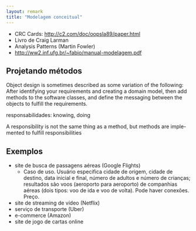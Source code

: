 ```yaml
---
layout: remark
title: "Modelagem conceitual"
---
```


- CRC Cards: <http://c2.com/doc/oopsla89/paper.html>
- Livro de Craig Larman
- Analysis Patterns (Martin Fowler)
- http://ww2.inf.ufg.br/~fabio/manual-modelagem.pdf

## Projetando métodos

Object design is sometimes described as some variation of the following: After identifying your requirements and creating a domain model, then add methods to the software classes, and define the messaging between the objects to fulfill the requirements.

responsabilidades: knowing, doing

A responsibility is not the same thing as a method, but methods are imple- mented to fulfill responsibilities

## Exemplos

- site de busca de passagens aéreas (Google Flights)
  - Caso de uso. Usuário especifica cidade de origem, cidade de destino, data inicial e final, número de adultos e número de crianças; resultados são voos (aeroporto para aeroporto) de companhias aéreas (dois tipos: voo de ida e voo de volta). Pode haver conexões. Preço.
- site de streaming de vídeo (Netflix)
- serviço de transporte (Uber)
- e-commerce (Amazon)
- site de jogo de cartas online